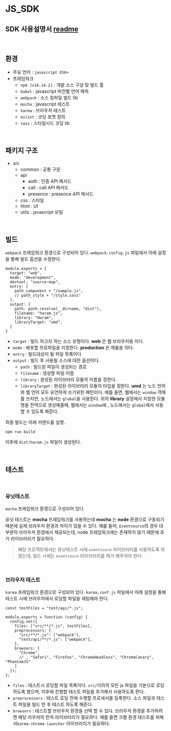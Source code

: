 # JS_SDK

## SDK 사용설명서 [readme](readme_function.md)

<br>

## 환경
- 주요 언어 : `javascript ES6+`
- 프레임워크
  - `npm [v16.14.2]` : 개발 소스 구성 및 빌드 툴
  - `babel` : javascript 버전별 언어 해독
  - `webpack` : 소스 컴파일 빌드 lib
  - `mocha` : javascript 테스트
  - `karma` : 브라우저 테스트
  - `eslint` : 코딩 포맷 정의
  - `sass` : 스타일시드 코딩 lib

<br>

## 패키지 구조

- src
  - common : 공통 구문
  - api
    - auth : 인증 API 메서드
    - call : call API 메서드
    - presence : presence API 메서드
  - css : 스타일
  - html : UI
  - utils : javascript 유틸

<br>

## 빌드

`webpack` 프레임워크 환경으로 구성되어 있다.
`webpack.config.js` 파일에서 아래 설정을 통해 빌드 옵션을 수정한다.
~~~
module.exports = {
  target: "web",
  mode: "development",
  devtool: "source-map",
  entry: [
    path_component + "/sample.js",
    // path_style + "/style.sass"
  ],
  output: {
    path: path.resolve(__dirname, "dist"),
    filename: "haram.js",
    library: "Haram",
    libraryTarget: "umd",
  }
}
~~~
- `target` : 빌드 하고자 하는 소스 유형이다. **web** 은 웹 브라우저용 이다.
- `mode` : 배포할 프로파일을 지정한다. **production** 은 제품용 이다.
- `entry` : 빌드대상이 될 파일 목록이다.
- `output` : 빌드 후 사용될 소스에 대한 옵션이다.
  - `path` : 빌드된 파일이 생성되는 경로
  - `filename` : 생성할 파일 이름
  - `library` : 완성된 라이브러리 모듈의 이름을 정한다.
  - `libraryTarget` : 완성된 라이브러리 모듈의 타입을 정한다. **umd** 는 노드 언어와 웹 언어 모두 유연하게 쓰기위한 패턴이다. 
  예를 들면, 웹에서는 `window` 객체를 쓰지만, 노드에서는 `global`을 사용한다. 위의 **library** 설정에서 지정한 모듈 명을 전역으로 생성해줄때, 웹에서는 `window`에 , 노드에서는 `global`에서 사용 할 수 있도록 해준다.

최종 빌드는 아래 커맨드를 실행.
~~~
npm run build
~~~
이후에 `dist/haram.js` 파일이 생성된다.

<br>

## 테스트

<br>

### 유닛테스트

`mocha` 프레임워크 환경으로 구성되어 있다. 

유닛 테스트는 **mocha** 프레임워크를 사용하는데 **mocha** 는 **node** 환경으로 구동되기 때문에 실제 브라우저 환경과 차이가 있을 수 있다.
예를 들어, `Eventsource`의 경우 대부분의 브라우저 환경에서 제공되는데, node 프레임워크에는 존재하지 않기 때문에 추가 라이브러리가 필요하다.

> 해당 프로젝트에서는 유닛테스트 시에 `eventsoure` 라이브러리를 사용하도록 하였는데, 빌드 시에는 `eventsoure` 라이브러리를 제거 해주어야 한다. 

<br>

### 브라우저 테스트

`karma` 프레임워크 환경으로 구성되어 있다.
`karma.conf.js` 파일에서 아래 설정을 통해 테스트 시에 브라우저에서 로딩할 파일을 세팅해야 한다.
~~~
const testFiles = "test/api/*.js";

module.exports = function (config) {
  config.set({
    files: ["src/**/*.js", testFiles],
    preprocessors: {
      "src/**/*.js": ["webpack"],
      "test/api/**/*.js": ["webpack"],
    },
    browsers: [
      "Chrome",
      // , "Safari", "Firefox", "ChromeHeadless", "ChromeCanary", "PhantomJS"
    ]
  });
};
~~~
- `files` : 테스트시 로딩할 파일 목록이다. `src/`이하의 모든 js 파일을 기본으로 로딩하도록 했으며, 이후에 진행할 테스트 파일을 추가해서 사용하도록 한다.
- `preprocessors` : 테스트 로딩 전에 수행할 프로세서를 등록한다. 소스 파일과 테스트 파일을 빌드 한 후 테스트 하도록 해준다.
- `browsers` : 테스트할 브라우저 환경을 선택 할 수 있다. 브라우저 환경을 추가하려면 해당 라우저의 런처 라이브러리가 필요하다. 예를 들면 크롬 환경 테스트를 위해서`karma-chrome-launcher` 라이브러리가 필요하다.